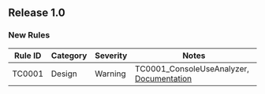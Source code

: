 ﻿## Release 1.0

### New Rules

Rule ID | Category | Severity | Notes
--------|----------|----------|--------------------
TC0001  |  Design  |  Warning | TC0001_ConsoleUseAnalyzer, [Documentation](https://tba)